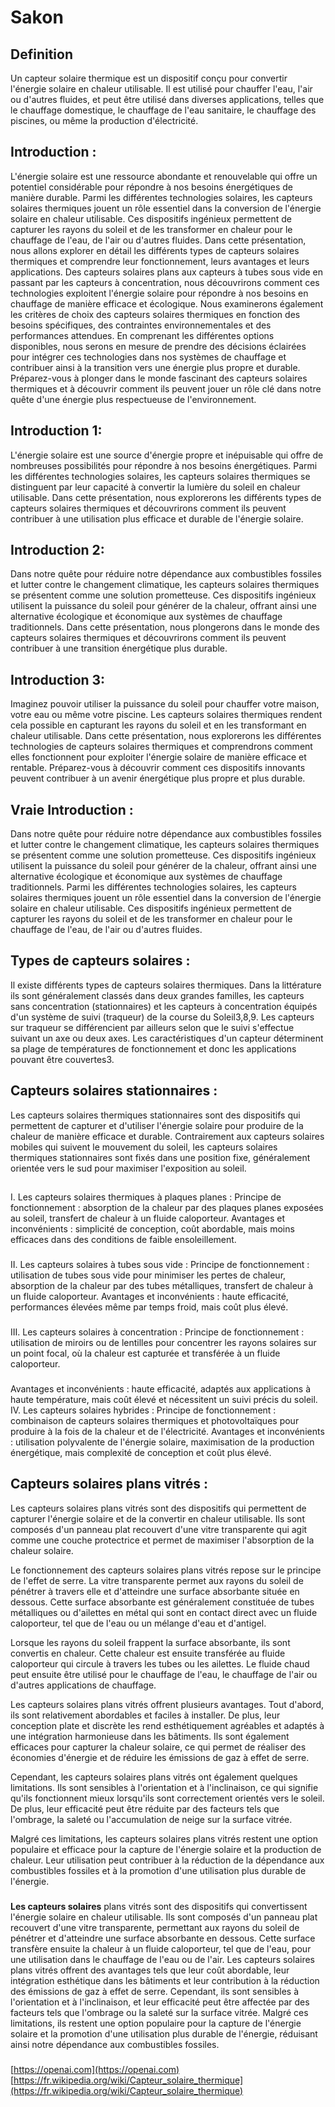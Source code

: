 # Sakon

## Definition
Un capteur solaire thermique est un dispositif conçu pour convertir l'énergie solaire en chaleur utilisable. Il est utilisé pour chauffer l'eau, l'air ou d'autres fluides, et peut être utilisé dans diverses applications, telles que le chauffage domestique, le chauffage de l'eau sanitaire, le chauffage des piscines, ou même la production d'électricité.


## **Introduction :**
L'énergie solaire est une ressource abondante et renouvelable qui offre un potentiel considérable pour répondre à nos besoins énergétiques de manière durable. Parmi les différentes technologies solaires, les capteurs solaires thermiques jouent un rôle essentiel dans la conversion de l'énergie solaire en chaleur utilisable. Ces dispositifs ingénieux permettent de capturer les rayons du soleil et de les transformer en chaleur pour le chauffage de l'eau, de l'air ou d'autres fluides.
Dans cette présentation, nous allons explorer en détail les différents types de capteurs solaires thermiques et comprendre leur fonctionnement, leurs avantages et leurs applications. Des capteurs solaires plans aux capteurs à tubes sous vide en passant par les capteurs à concentration, nous découvrirons comment ces technologies exploitent l'énergie solaire pour répondre à nos besoins en chauffage de manière efficace et écologique.
Nous examinerons également les critères de choix des capteurs solaires thermiques en fonction des besoins spécifiques, des contraintes environnementales et des performances attendues. En comprenant les différentes options disponibles, nous serons en mesure de prendre des décisions éclairées pour intégrer ces technologies dans nos systèmes de chauffage et contribuer ainsi à la transition vers une énergie plus propre et durable.
Préparez-vous à plonger dans le monde fascinant des capteurs solaires thermiques et à découvrir comment ils peuvent jouer un rôle clé dans notre quête d'une énergie plus respectueuse de l'environnement.

## **Introduction 1:**

L'énergie solaire est une source d'énergie propre et inépuisable qui offre de nombreuses possibilités pour répondre à nos besoins énergétiques. Parmi les différentes technologies solaires, les capteurs solaires thermiques se distinguent par leur capacité à convertir la lumière du soleil en chaleur utilisable. Dans cette présentation, nous explorerons les différents types de capteurs solaires thermiques et découvrirons comment ils peuvent contribuer à une utilisation plus efficace et durable de l'énergie solaire.

## **Introduction 2:**

Dans notre quête pour réduire notre dépendance aux combustibles fossiles et lutter contre le changement climatique, les capteurs solaires thermiques se présentent comme une solution prometteuse. Ces dispositifs ingénieux utilisent la puissance du soleil pour générer de la chaleur, offrant ainsi une alternative écologique et économique aux systèmes de chauffage traditionnels. Dans cette présentation, nous plongerons dans le monde des capteurs solaires thermiques et découvrirons comment ils peuvent contribuer à une transition énergétique plus durable.



## **Introduction 3:**

Imaginez pouvoir utiliser la puissance du soleil pour chauffer votre maison, votre eau ou même votre piscine. Les capteurs solaires thermiques rendent cela possible en capturant les rayons du soleil et en les transformant en chaleur utilisable. Dans cette présentation, nous explorerons les différentes technologies de capteurs solaires thermiques et comprendrons comment elles fonctionnent pour exploiter l'énergie solaire de manière efficace et rentable. Préparez-vous à découvrir comment ces dispositifs innovants peuvent contribuer à un avenir énergétique plus propre et plus durable.

## **Vraie Introduction :**
Dans notre quête pour réduire notre dépendance aux combustibles fossiles et lutter contre le changement climatique, les capteurs solaires thermiques se présentent comme une solution prometteuse. Ces dispositifs ingénieux utilisent la puissance du soleil pour générer de la chaleur, offrant ainsi une alternative écologique et économique aux systèmes de chauffage traditionnels. Parmi les différentes technologies solaires, les capteurs solaires thermiques jouent un rôle essentiel dans la conversion de l'énergie solaire en chaleur utilisable. Ces dispositifs ingénieux permettent de capturer les rayons du soleil et de les transformer en chaleur pour le chauffage de l'eau, de l'air ou d'autres fluides. 


## **Types de capteurs solaires :**


Il existe différents types de capteurs solaires thermiques. Dans la littérature ils sont généralement classés dans deux grandes familles, les capteurs sans concentration (stationnaires) et les capteurs à concentration équipés d'un système de suivi (traqueur) de la course du Soleil3,8,9. Les capteurs sur traqueur se différencient par ailleurs selon que le suivi s'effectue suivant un axe ou deux axes. Les caractéristiques d'un capteur déterminent sa plage de températures de fonctionnement et donc les applications pouvant être couvertes3.


## **Capteurs solaires stationnaires :**

Les capteurs solaires thermiques stationnaires sont des dispositifs qui permettent de capturer et d'utiliser l'énergie solaire pour produire de la chaleur de manière efficace et durable. Contrairement aux capteurs solaires mobiles qui suivent le mouvement du soleil, les capteurs solaires thermiques stationnaires sont fixés dans une position fixe, généralement orientée vers le sud pour maximiser l'exposition au soleil. 


## 
I. Les capteurs solaires thermiques à plaques planes :
Principe de fonctionnement : absorption de la chaleur par des plaques planes exposées au soleil, transfert de chaleur à un fluide caloporteur.
Avantages et inconvénients : simplicité de conception, coût abordable, mais moins efficaces dans des conditions de faible ensoleillement.

###
II. Les capteurs solaires à tubes sous vide :
Principe de fonctionnement : utilisation de tubes sous vide pour minimiser les pertes de chaleur, absorption de la chaleur par des tubes métalliques, transfert de chaleur à un fluide caloporteur.
Avantages et inconvénients : haute efficacité, performances élevées même par temps froid, mais coût plus élevé.
###
III. Les capteurs solaires à concentration :
Principe de fonctionnement : utilisation de miroirs ou de lentilles pour concentrer les rayons solaires sur un point focal, où la chaleur est capturée et transférée à un fluide caloporteur.
###
Avantages et inconvénients : haute efficacité, adaptés aux applications à haute température, mais coût élevé et nécessitent un suivi précis du soleil.
IV. Les capteurs solaires hybrides :
Principe de fonctionnement : combinaison de capteurs solaires thermiques et photovoltaïques pour produire à la fois de la chaleur et de l'électricité.
Avantages et inconvénients : utilisation polyvalente de l'énergie solaire, maximisation de la production énergétique, mais complexité de conception et coût plus élevé.

## **Capteurs solaires plans vitrés :**
Les capteurs solaires plans vitrés sont des dispositifs qui permettent de capturer l'énergie solaire et de la convertir en chaleur utilisable. Ils sont composés d'un panneau plat recouvert d'une vitre transparente qui agit comme une couche protectrice et permet de maximiser l'absorption de la chaleur solaire.

Le fonctionnement des capteurs solaires plans vitrés repose sur le principe de l'effet de serre. La vitre transparente permet aux rayons du soleil de pénétrer à travers elle et d'atteindre une surface absorbante située en dessous. Cette surface absorbante est généralement constituée de tubes métalliques ou d'ailettes en métal qui sont en contact direct avec un fluide caloporteur, tel que de l'eau ou un mélange d'eau et d'antigel.

Lorsque les rayons du soleil frappent la surface absorbante, ils sont convertis en chaleur. Cette chaleur est ensuite transférée au fluide caloporteur qui circule à travers les tubes ou les ailettes. Le fluide chaud peut ensuite être utilisé pour le chauffage de l'eau, le chauffage de l'air ou d'autres applications de chauffage.

Les capteurs solaires plans vitrés offrent plusieurs avantages. Tout d'abord, ils sont relativement abordables et faciles à installer. De plus, leur conception plate et discrète les rend esthétiquement agréables et adaptés à une intégration harmonieuse dans les bâtiments. Ils sont également efficaces pour capturer la chaleur solaire, ce qui permet de réaliser des économies d'énergie et de réduire les émissions de gaz à effet de serre.

Cependant, les capteurs solaires plans vitrés ont également quelques limitations. Ils sont sensibles à l'orientation et à l'inclinaison, ce qui signifie qu'ils fonctionnent mieux lorsqu'ils sont correctement orientés vers le soleil. De plus, leur efficacité peut être réduite par des facteurs tels que l'ombrage, la saleté ou l'accumulation de neige sur la surface vitrée.

Malgré ces limitations, les capteurs solaires plans vitrés restent une option populaire et efficace pour la capture de l'énergie solaire et la production de chaleur. Leur utilisation peut contribuer à la réduction de la dépendance aux combustibles fossiles et à la promotion d'une utilisation plus durable de l'énergie.

### 

**Les capteurs solaires** plans vitrés sont des dispositifs qui convertissent l'énergie solaire en chaleur utilisable. Ils sont composés d'un panneau plat recouvert d'une vitre transparente, permettant aux rayons du soleil de pénétrer et d'atteindre une surface absorbante en dessous. Cette surface transfère ensuite la chaleur à un fluide caloporteur, tel que de l'eau, pour une utilisation dans le chauffage de l'eau ou de l'air. Les capteurs solaires plans vitrés offrent des avantages tels que leur coût abordable, leur intégration esthétique dans les bâtiments et leur contribution à la réduction des émissions de gaz à effet de serre. Cependant, ils sont sensibles à l'orientation et à l'inclinaison, et leur efficacité peut être affectée par des facteurs tels que l'ombrage ou la saleté sur la surface vitrée. Malgré ces limitations, ils restent une option populaire pour la capture de l'énergie solaire et la promotion d'une utilisation plus durable de l'énergie, réduisant ainsi notre dépendance aux combustibles fossiles.

### 
[https://openai.com](https://openai.com)  
[https://fr.wikipedia.org/wiki/Capteur_solaire_thermique](https://fr.wikipedia.org/wiki/Capteur_solaire_thermique)
